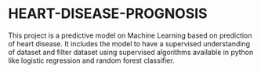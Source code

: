 # HEART-DISEASE-PROGNOSIS
This project is a predictive model on Machine Learning based on prediction of heart disease. It includes the model to have a supervised understanding of dataset and filter dataset using supervised algorithms available in python like logistic regression and random forest classifier.
